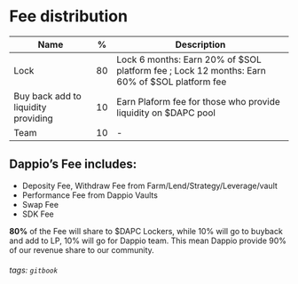 # Fee distribution


| Name | %  | Description | 
| - | - | - | 
| Lock|80 | Lock 6 months: Earn 20% of $SOL platform fee ; Lock 12 months: Earn 60% of $SOL platform fee 
| Buy back add to liquidity providing|10 | Earn Plaform fee for those who provide liquidity on $DAPC pool
| Team |10 |- |

## Dappio’s Fee includes:
- Deposity Fee, Withdraw Fee from Farm/Lend/Strategy/Leverage/vault
- Performance Fee from Dappio Vaults
- Swap Fee 
- SDK Fee

**80%** of the Fee will share to $DAPC Lockers, while 10% will go to buyback and add to LP, 10% will go for Dappio team. This mean Dappio provide 90% of our revenue share to our community.


###### tags: `gitbook`
